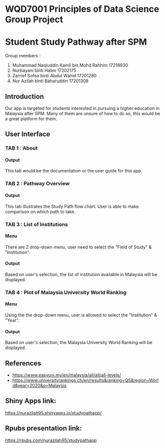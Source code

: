 # WQD7001 Principles of Data Science Group Project
# Student Study Pathway after SPM
Group members :
1. Muhammad Naqiuddin Kamil bin Mohd Rahhim   17218930
2. Nurbayani binti Halim                      17202175
3. Zarrief Sofea binti Abdul Wahid            17201280
4. Nur Azilah binti Baharuddin                17201308

## Introduction
Our app is targeted for students interested in pursuing a higher education in Malaysia after SPM. Many of them are unsure of how to do so, this would be a great platform for them.

## User Interface
### TAB 1 : About
#### Output
This tab would be the documentation or the user guide for this app.

### TAB 2 : Pathway Overview
#### Output
This tab illustrates the Study Path flow chart. User is able to make comparison on which path to take.

### TAB 3 : List of Institutions
#### Menu
There are 2 drop-down menu, user need to select the "Field of Study" & "Institution". 
#### Output
Based on user's selection, the list of institution available in Malaysia will be displayed. 

### TAB 4 : Plot of Malaysia University World Ranking
#### Menu
Using the the drop-down menu, user is allowed to select the "Institution" & "Year".
#### Output
Based on user's selection, the Malaysia University World Ranking will be displayed.

## References
- https://www.easyuni.my/en/malaysia/all/all/all-levels/
- https://www.universityrankings.ch/en/results&ranking=QS&region=World&year=2020&q=Malaysia

## Shiny Apps link:
https://nurazilah95.shinyapps.io/studypathapp/

## Rpubs presentation link:
https://rpubs.com/nurazilah95/studypathapp




